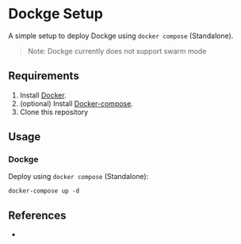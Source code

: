 # Dockge Setup

A simple setup to deploy Dockge using `docker compose` (Standalone).

> Note: Dockge currently does not support swarm mode

## Requirements

1. Install [Docker](http://docker.io).
2. (optional) Install [Docker-compose](http://docs.docker.com/compose/install/).
3. Clone this repository

## Usage

### Dockge

Deploy using `docker compose` (Standalone):
```
docker-compose up -d
```

## References
- 
